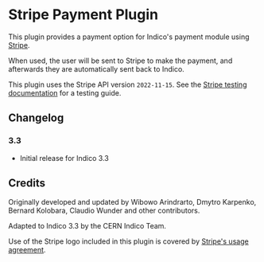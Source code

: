 # Stripe Payment Plugin

This plugin provides a payment option for Indico's payment module using [Stripe][stripe].

When used, the user will be sent to Stripe to make the payment, and afterwards
they are automatically sent back to Indico.

This plugin uses the Stripe API version `2022-11-15`.
See the [Stripe testing documentation][stripe-testing] for a testing guide.

## Changelog

### 3.3

- Initial release for Indico 3.3

## Credits

Originally developed and updated by Wibowo Arindrarto, Dmytro Karpenko, Bernard Kolobara,
Claudio Wunder and other contributors.

Adapted to Indico 3.3 by the CERN Indico Team.

Use of the Stripe logo included in this plugin is covered by [Stripe's usage agreement][stripe-terms].


[stripe]: https://stripe.com
[stripe-testing]: https://stripe.com/docs/testing
[stripe-terms]: https://stripe.com/marks/legal
